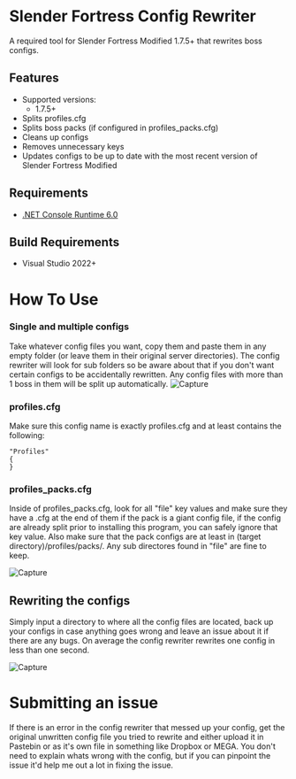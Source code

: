 # Slender Fortress Config Rewriter
A required tool for Slender Fortress Modified 1.7.5+ that rewrites boss configs.

## Features
* Supported versions:
  * 1.7.5+
* Splits profiles.cfg
* Splits boss packs (if configured in profiles_packs.cfg)
* Cleans up configs
* Removes unnecessary keys
* Updates configs to be up to date with the most recent version of Slender Fortress Modified

## Requirements
* [.NET Console Runtime 6.0](https://dotnet.microsoft.com/en-us/download/dotnet/6.0/runtime)

## Build Requirements
* Visual Studio 2022+

# How To Use
### Single and multiple configs

Take whatever config files you want, copy them and paste them in any empty folder (or leave them in their original server directories). The config rewriter will look for sub folders so be aware about that if you don't want certain configs to be accidentally rewritten. Any config files with more than 1 boss in them will be split up automatically.
![Capture](https://user-images.githubusercontent.com/42941613/192687536-33faff3f-2ae9-421a-95ef-30ad9665ea69.PNG)

### profiles.cfg

Make sure this config name is exactly profiles.cfg and at least contains the following:
```
"Profiles"
{
}
```

### profiles_packs.cfg

Inside of profiles_packs.cfg, look for all "file" key values and make sure they have a .cfg at the end of them if the pack is a giant config file, if the config are already split prior to installing this program, you can safely ignore that key value. Also make sure that the pack configs are at least in (target directory)/profiles/packs/. Any sub directores found in "file" are fine to keep.

![Capture](https://user-images.githubusercontent.com/42941613/192690182-a1e2689d-550c-4962-b0c6-1d98f36ef953.PNG)


## Rewriting the configs

Simply input a directory to where all the config files are located, back up your configs in case anything goes wrong and leave an issue about it if there are any bugs. On average the config rewriter rewrites one config in less than one second.

![Capture](https://user-images.githubusercontent.com/42941613/192690639-b1222f7e-6c02-4e57-9207-48ca486297a7.PNG)

# Submitting an issue

If there is an error in the config rewriter that messed up your config, get the original unwritten config file you tried to rewrite and either upload it in Pastebin or as it's own file in something like Dropbox or MEGA. You don't need to explain whats wrong with the config, but if you can pinpoint the issue it'd help me out a lot in fixing the issue.
